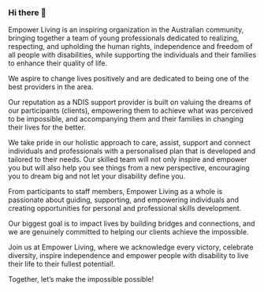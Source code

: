 ### Hi there 👋

Empower Living is an inspiring organization in the Australian community, bringing together a team of young professionals dedicated to realizing, respecting, and upholding the human rights, independence and freedom of all people with disabilities, while supporting the individuals and their families to enhance their quality of life.

We aspire to change lives positively and are dedicated to being one of the best providers in the area.

Our reputation as a NDIS support provider is built on valuing the dreams of our participants (clients), empowering them to achieve what was perceived to be impossible, and accompanying them and their families in changing their lives for the better.

We take pride in our holistic approach to care, assist, support and connect individuals and professionals with a personalised plan that is developed and tailored to their needs.
Our skilled team will not only inspire and empower you but will also help you see things from a new perspective, encouraging you to dream big and not let your disability define you.

From participants to staff members, Empower Living as a whole is passionate about guiding, supporting, and empowering individuals and creating opportunities for personal and professional skills development.

Our biggest goal is to impact lives by building bridges and connections, and we are genuinely committed to helping our clients achieve the impossible.

Join us at Empower Living, where we acknowledge every victory, celebrate diversity, inspire independence and empower people with disability to live their life to their fullest potential!.

Together, let’s make the impossible possible!

<!--
**empowerliving/empowerliving** is a ✨ _special_ ✨ repository because its `README.md` (this file) appears on your GitHub profile.

Here are some ideas to get you started:

- 🔭 I’m currently working on ...
- 🌱 I’m currently learning ...
- 👯 I’m looking to collaborate on ...
- 🤔 I’m looking for help with ...
- 💬 Ask me about ...
- 📫 How to reach me: ...
- 😄 Pronouns: ...
- ⚡ Fun fact: ...
-->
